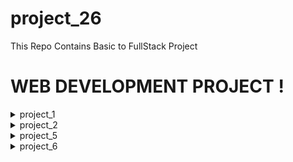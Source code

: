# project_26
This Repo Contains Basic to FullStack Project

# WEB DEVELOPMENT PROJECT !
<div>

<details>
    <summary>project_1</summary>

- Textual Elegance - HTML Formating
- [Project_1 Assignment](./project_1/Images/Project-1.png)
- [Project_1 Answer](./project_1/)

</details>

<details>
    <summary>project_2</summary>

- Student MarkSheet - Only HTML
- [Project_2 Assignment](./project_2/Project-2.png)
- [Project_2 Answer](./project_2/)

</details>

<details>
    <summary>project_5</summary>

- FeedBack System- Only HTML
- [Project_5 Assignment](./project_5/Project-5.png)
- [Project_5 Answer](./project_5/)

</details>

<details>
    <summary>project_6</summary>

- Personal Portfolio Website - HTML CSS
- [Project_6 Assignment](./project_6/Project-6.png)
- [Project_6 Answer](./project_6/)

</details>

</div>
<br>